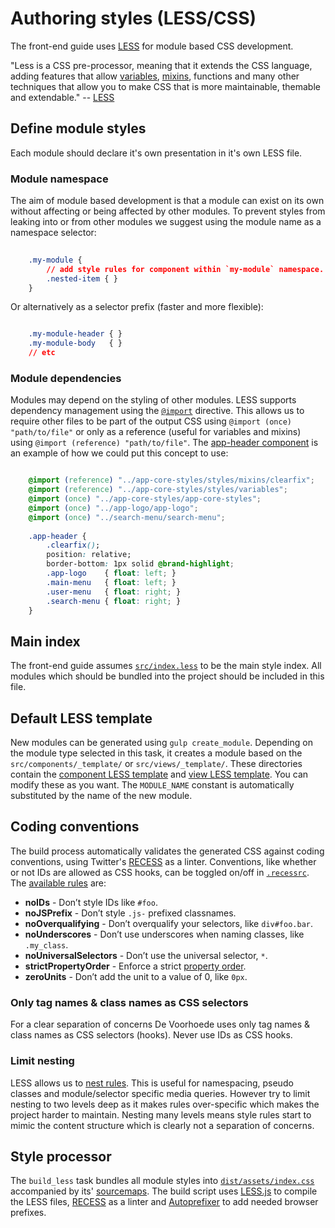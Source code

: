 # Authoring styles (LESS/CSS)

The front-end guide uses [LESS](http://lesscss.org/features/) for module based CSS development. 

"Less is a CSS pre-processor, meaning that it extends the CSS language, adding features that allow [variables](http://lesscss.org/features/#variables-feature), [mixins](http://lesscss.org/features/#mixins-feature), functions and many other techniques that allow you to make CSS that is more maintainable, themable and extendable." -- [LESS](http://lesscss.org/)

## Define module styles

Each module should declare it's own presentation in it's own LESS file.

### Module namespace

The aim of module based development is that a module can exist on its own without affecting or being affected by other modules. To prevent styles from leaking into or from other modules we suggest using the module name as a namespace selector:

```css
	
	.my-module {
		// add style rules for component within `my-module` namespace.
		.nested-item { }
	}
```

Or alternatively as a selector prefix (faster and more flexible):

```css

	.my-module-header { }
	.my-module-body   { }
	// etc
```

### Module dependencies

Modules may depend on the styling of other modules. LESS supports dependency management using the [`@import`](http://lesscss.org/features/#import-options) directive. This allows us to require other files to be part of the output CSS using `@import (once) "path/to/file"` or only as a reference (useful for variables and mixins) using `@import (reference) "path/to/file"`. The [app-header component](../src/components/app-header/app-header.less) is an example of how we could put this concept to use:

```css

	@import (reference) "../app-core-styles/styles/mixins/clearfix";
	@import (reference) "../app-core-styles/styles/variables";
	@import (once) "../app-core-styles/app-core-styles";
	@import (once) "../app-logo/app-logo";
	@import (once) "../search-menu/search-menu";
	
	.app-header {
		.clearfix();
		position: relative;
		border-bottom: 1px solid @brand-highlight;
		.app-logo    { float: left; }
		.main-menu   { float: left; }
		.user-menu   { float: right; }
		.search-menu { float: right; }
	}
```


## Main index

The front-end guide assumes [`src/index.less`](../src/index.less) to be the main style index. All modules which should be bundled into the project should be included in this file.


## Default LESS template

New modules can be generated using `gulp create_module`. Depending on the module type selected in this task, it creates a module based on the `src/components/_template/` or `src/views/_template/`. These directories contain the [component LESS template](../src/components/_template/template.less) and [view LESS template](../src/views/_template/template.less). You can modify these as you want. The `MODULE_NAME` constant is automatically substituted by the name of the new module.


## Coding conventions

The build process automatically validates the generated CSS against coding conventions, using Twitter's [RECESS](http://twitter.github.io/recess/) as a linter. Conventions, like whether or not IDs are allowed as CSS hooks, can be toggled on/off in [`.recessrc`](../.recessrc). The [available rules](http://twitter.github.io/recess/#what-it-does) are:

* **noIDs** - Don’t style IDs like `#foo`.
* **noJSPrefix** - Don’t style `.js-` prefixed classnames.
* **noOverqualifying** - Don’t overqualify your selectors, like `div#foo.bar`.
* **noUnderscores** - Don’t use underscores when naming classes, like `.my_class`.
* **noUniversalSelectors** - Don’t use the universal selector, `*`.
* **strictPropertyOrder** - Enforce a strict [property order](https://github.com/twitter/recess/blob/master/lib/lint/strict-property-order.js#L36).
* **zeroUnits** - Don’t add the unit to a value of 0, like `0px`.

### Only tag names & class names as CSS selectors

For a clear separation of concerns De Voorhoede uses only tag names & class names as CSS selectors (hooks). Never use IDs as CSS hooks.

### Limit nesting

LESS allows us to [nest rules](http://lesscss.org/features/#features-overview-feature-nested-rules). This is useful for namespacing, pseudo classes and module/selector specific media queries. However try to limit nesting to two levels deep as it makes rules over-specific which makes the project harder to maintain. Nesting many levels means style rules start to mimic the content structure which is clearly not a separation of concerns.


## Style processor

The `build_less` task bundles all module styles into [`dist/assets/index.css`](../dist/assets/index.css) accompanied by its' [sourcemaps](dist/assets/index.css.map). The build script uses [LESS.js](https://github.com/less/less.js) to compile the LESS files, [RECESS](http://twitter.github.io/recess/) as a linter and [Autoprefixer](https://github.com/postcss/autoprefixer-core) to add needed browser prefixes. 